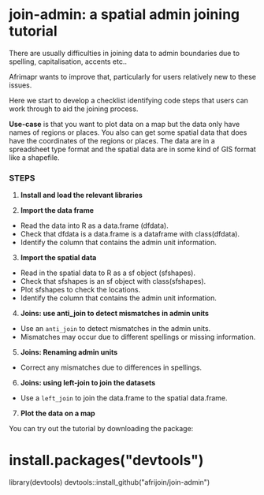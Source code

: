 # join-admin: a spatial admin joining tutorial


There are usually difficulties in joining data to admin boundaries due to spelling, capitalisation, accents etc..

Afrimapr wants to improve that, particularly for users relatively new to these issues.

Here we start to develop a checklist identifying code steps that users can work through to aid the joining process.

**Use-case** is that you want to plot data on a map but the data only have names of regions or places. You also can get some spatial data that does have the coordinates of the regions or places. The data are in a spreadsheet type format and the spatial data are in some kind of GIS format like a shapefile.

### STEPS

1. **Install and load the relevant libraries**

2. **Import the data frame** 

  - Read the data into R as a data.frame (dfdata).
  - Check that dfdata is a data.frame is a dataframe with class(dfdata).
  - Identify the column that contains the admin unit information. 

3. **Import the spatial data** 

  - Read in the spatial data to R as a sf object (sfshapes). 
  - Check that sfshapes is an sf object with class(sfshapes).
  - Plot sfshapes to check the locations. 
  - Identify the column that contains the admin unit information. 


4. **Joins: use anti_join to detect mismatches in admin units**
  - Use an `anti_join` to detect mismatches in the admin units.
  - Mismatches may occur due to different spellings or missing information.

5. **Joins: Renaming admin units**
  - Correct any mismatches due to differences in spellings.

6. **Joins: using left-join to join the datasets**
  - Use a `left_join` to join the data.frame to the spatial data.frame. 

7. **Plot the data on a map**



You can try out the tutorial by downloading the package:

# install.packages("devtools")
library(devtools)
devtools::install_github("afrijoin/join-admin")
